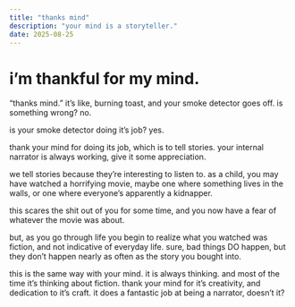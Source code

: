 ```yaml
---
title: "thanks mind"
description: "your mind is a storyteller."
date: 2025-08-25
---
```


# i’m thankful for my mind.

“thanks mind.” it’s like, burning toast, and your smoke detector goes off. is something wrong? no.

is your smoke detector doing it’s job? yes.

thank your mind for doing its job, which is to tell stories. your internal narrator is always working, give it some appreciation. 

we tell stories because they’re interesting to listen to. as a child, you may have watched a horrifying movie, maybe one where something lives in the walls, or one where everyone’s apparently a kidnapper.

this scares the shit out of you for some time, and you now have a fear of whatever the movie was about.

but, as you go through life you begin to realize what you watched was fiction, and not indicative of everyday life. sure, bad things DO happen, but they don’t happen nearly as often as the story you bought into.

this is the same way with your mind. it is always thinking. and most of the time it’s thinking about fiction. thank your mind for it’s creativity, and dedication to it’s craft. it does a fantastic job at being a narrator, doesn’t it?
